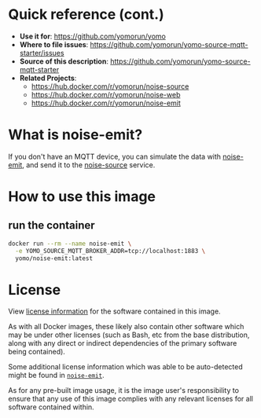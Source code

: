 # Quick reference (cont.)

- **Use it for**: https://github.com/yomorun/yomo
- **Where to file issues**: https://github.com/yomorun/yomo-source-mqtt-starter/issues
- **Source of this description**: https://github.com/yomorun/yomo-source-mqtt-starter
- **Related Projects**: 
  - https://hub.docker.com/r/yomorun/noise-source
  - https://hub.docker.com/r/yomorun/noise-web
  - https://hub.docker.com/r/yomorun/noise-emit

# What is noise-emit?

If you don't have an MQTT device, you can simulate the data with [noise-emit](https://github.com/yomorun/yomo-source-mqtt-starter/tree/main/cmd/emitter), and send it to the [noise-source](https://github.com/yomorun/yomo-source-mqtt-starter/blob/main/cmd/noise/main.go) service.

# How to use this image

## run the container

```bash
docker run --rm --name noise-emit \
  -e YOMO_SOURCE_MQTT_BROKER_ADDR=tcp://localhost:1883 \
  yomo/noise-emit:latest
```

# License

View [license information](https://github.com/yomorun/yomo/blob/master/LICENSE) for the software contained in this image.

As with all Docker images, these likely also contain other software which may be under other licenses (such as Bash, etc from the base distribution, along with any direct or indirect dependencies of the primary software being contained).

Some additional license information which was able to be auto-detected might be found in [`noise-emit`](https://github.com/yomorun/yomo-source-mqtt-starter).

As for any pre-built image usage, it is the image user's responsibility to ensure that any use of this image complies with any relevant licenses for all software contained within.